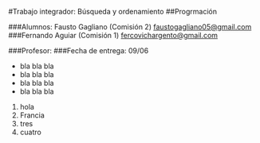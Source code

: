 #Trabajo integrador: Búsqueda y ordenamiento 
##Progrmación

###Alumnos: Fausto Gagliano (Comisión 2) faustogagliano05@gmail.com 
###Fernando Aguiar (Comisión 1) fercovichargento@gmail.com



###Profesor: 
###Fecha de entrega: 09/06


- bla bla bla
- bla bla bla
- bla bla bla
- bla bla bla

<ol>
  <li>hola</li>
  <li>Francia</li>
  <li>tres</li>
  <li>cuatro</li>
</ol> 
